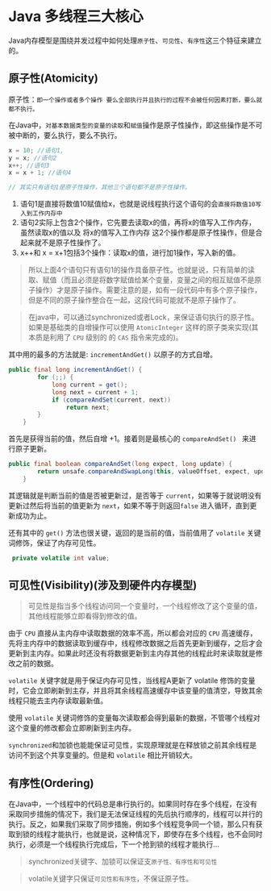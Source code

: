 # Java 多线程三大核心

Java内存模型是围绕并发过程中如何处理`原子性`、`可见性`、`有序性`这三个特征来建立的。

## 原子性(Atomicity)

原子性：`即一个操作或者多个操作 要么全部执行并且执行的过程不会被任何因素打断，要么就都不执行。`

在Java中，`对基本数据类型的变量的读取`和`赋值`操作是原子性操作，即这些操作是不可被中断的，要么执行，要么不执行。

```java
x = 10; //语句1,
y = x; //语句2
x++; //语句3
x = x + 1; //语句4

// 其实只有语句1是原子性操作，其他三个语句都不是原子性操作。
```

1. 语句1是直接将数值10赋值给x，也就是说线程执行这个语句的会`直接将数值10写入到工作内存中`
2. 语句2实际上包含2个操作，它先要去读取x的值，再将x的值写入工作内存，虽然读取x的值以及 将x的值写入工作内存 这2个操作都是原子性操作，但是合起来就不是原子性操作了。
3. x++和 x = x+1包括3个操作：读取x的值，进行加1操作，写入新的值。

>所以上面4个语句只有语句1的操作具备原子性。也就是说，只有简单的读取、赋值（而且必须是将数字赋值给某个变量，变量之间的相互赋值不是原子操作）才是原子操作。需要注意的是，如有一段代码中有多个原子操作，但是不同的原子操作整合在一起，这段代码可能就不是原子操作了。

>在java中，可以通过synchronized或者Lock，来保证语句执行的原子性。
如果是基础类的自增操作可以使用 `AtomicInteger` 这样的原子类来实现(其本质是利用了 `CPU` 级别的 的 `CAS` 指令来完成的)。

其中用的最多的方法就是: `incrementAndGet()` 以原子的方式自增。

```java
public final long incrementAndGet() {
        for (;;) {
            long current = get();
            long next = current + 1;
            if (compareAndSet(current, next))
                return next;
        }
    }
```

首先是获得当前的值，然后自增 +1。接着则是最核心的 `compareAndSet() ` 来进行原子更新。

```java
public final boolean compareAndSet(long expect, long update) {
        return unsafe.compareAndSwapLong(this, valueOffset, expect, update);
    }
```

其逻辑就是判断当前的值是否被更新过，是否等于 `current`，如果等于就说明没有更新过然后将当前的值更新为 `next`，如果不等于则返回`false` 进入循环，直到更新成功为止。

还有其中的 `get()` 方法也很关键，返回的是当前的值，当前值用了 `volatile` 关键词修饰，保证了内存可见性。

```java
 private volatile int value;
```

## 可见性(Visibility)(涉及到硬件内存模型)

>可见性是指当多个线程访问同一个变量时，一个线程修改了这个变量的值，其他线程能够立即看得到修改的值。

由于 `CPU` 直接从主内存中读取数据的效率不高，所以都会对应的 `CPU` 高速缓存，先将主内存中的数据读取到缓存中，线程修改数据之后首先更新到缓存，之后才会更新到主内存。如果此时还没有将数据更新到主内存其他的线程此时来读取就是修改之前的数据。

`volatile` 关键字就是用于保证内存可见性，当线程A更新了 volatile 修饰的变量时，它会立即刷新到主存，并且将其余线程高速缓存中该变量的值清空，导致其余线程只能去主内存读取最新值。

使用 `volatile` 关键词修饰的变量每次读取都会得到最新的数据，不管哪个线程对这个变量的修改都会立即刷新到主内存。

`synchronized`和加锁也能能保证可见性，实现原理就是在释放锁之前其余线程是访问不到这个共享变量的。但是和 `volatile` 相比开销较大。

## 有序性(Ordering)

在Java中，一个线程中的代码总是串行执行的。如果同时存在多个线程，在没有采取同步措施的情况下，我们是无法保证线程的先后执行顺序的，线程可以并行的执行。反之，如果我们采取了同步措施，例如多个线程竞争同一个锁，那么只有获取到锁的线程才能执行，也就是说，这种情况下，即使存在多个线程，也不会同时执行，必须是一个线程执行完成后，下一个抢到锁的线程才能执行...

>synchronized关键字、加锁可以保证支`原子性、有序性和可见性` 

>volatile关键字只保证`可见性和有序性`，不保证原子性。  

